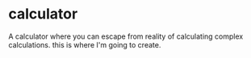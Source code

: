 # calculator

A calculator where you can escape from reality of calculating complex calculations.
this is where I'm going to create.